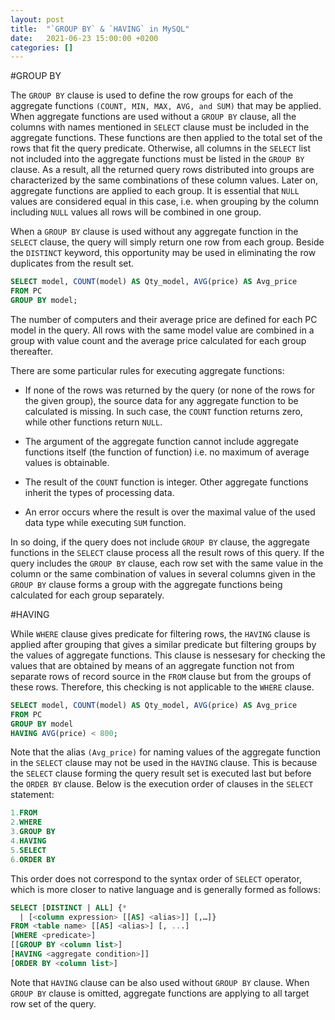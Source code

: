 ```yaml
---
layout: post
title:  "`GROUP BY` & `HAVING` in MySQL"
date:   2021-06-23 15:00:00 +0200
categories: []
---
```


#GROUP BY

The `GROUP BY` clause is used to define the row groups for each of the aggregate functions `(COUNT, MIN, MAX, AVG, and SUM)` that may be applied. When aggregate functions are used without a `GROUP BY` clause, all the columns with names mentioned in `SELECT` clause must be included in the aggregate functions. These functions are then applied to the total set of the rows that fit the query predicate. Otherwise, all columns in the `SELECT` list not included into the aggregate functions must be listed in the `GROUP BY` clause. As a result, all the returned query rows distributed into groups are characterized by the same combinations of these column values. Later on, aggregate functions are applied to each group. It is essential that `NULL` values are considered equal in this case, i.e. when grouping by the column including `NULL` values all rows will be combined in one group.

When a `GROUP BY` clause is used without any aggregate function in the `SELECT` clause, the query will simply return one row from each group. Beside the `DISTINCT` keyword, this opportunity may be used in eliminating the row duplicates from the result set.

```sql
SELECT model, COUNT(model) AS Qty_model, AVG(price) AS Avg_price
FROM PC
GROUP BY model;
```
The number of computers and their average price are defined for each PC model in the query. All rows with the same model value are combined in a group with value count and the average price calculated for each group thereafter. 

There are some particular rules for executing aggregate functions:

 * If none of the rows was returned by the query (or none of the rows for the given group), the source data for any aggregate function to be calculated is missing. In such case, the `COUNT` function returns zero, while other functions return `NULL`.

 * The argument of the aggregate function cannot include aggregate functions itself (the function of function) i.e. no maximum of average values is obtainable.

 * The result of the `COUNT` function is integer. Other aggregate functions inherit the types of processing data.

 * An error occurs where the result is over the maximal value of the used data type while executing `SUM` function.

 In so doing, if the query does not include `GROUP BY` clause, the aggregate functions in the `SELECT` clause process all the result rows of this query. If the query includes the `GROUP BY` clause, each row set with the same value in the column or the same combination of values in several columns given in the `GROUP BY` clause forms a group with the aggregate functions being calculated for each group separately.

#HAVING

While `WHERE` clause gives predicate for filtering rows, the `HAVING` clause is applied after grouping that gives a similar predicate but filtering groups by the values of aggregate functions. This clause is nessesary for checking the values that are obtained by means of an aggregate function not from separate rows of record source in the `FROM` clause but from the groups of these rows. Therefore, this checking is not applicable to the `WHERE` clause.

```sql
SELECT model, COUNT(model) AS Qty_model, AVG(price) AS Avg_price
FROM PC
GROUP BY model
HAVING AVG(price) < 800;
```

Note that the alias `(Avg_price)` for naming values of the aggregate function in the `SELECT` clause may not be used in the `HAVING` clause. This is because the `SELECT` clause forming the query result set is executed last but before the `ORDER BY` clause. Below is the execution order of clauses in the `SELECT` statement:

```sql
1.FROM
2.WHERE
3.GROUP BY
4.HAVING
5.SELECT
6.ORDER BY
```

This order does not correspond to the syntax order of `SELECT` operator, which is more closer to native language and is generally formed as follows:

```sql
SELECT [DISTINCT | ALL] {*
  | [<column expression> [[AS] <alias>]] [,…]}
FROM <table name> [[AS] <alias>] [, ...]
[WHERE <predicate>]
[[GROUP BY <column list>]
[HAVING <aggregate condition>]]
[ORDER BY <column list>]
```

Note that `HAVING` clause can be also used without `GROUP BY` clause. When `GROUP BY` clause is omitted, aggregate functions are applying to all target row set of the query.